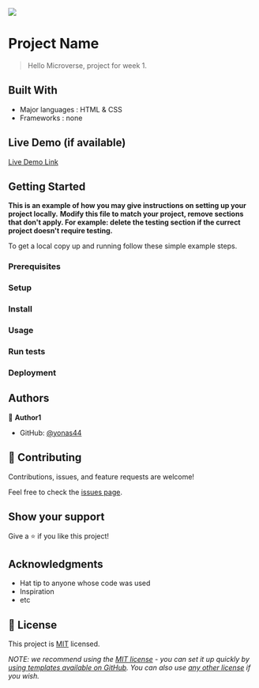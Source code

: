 ![](https://img.shields.io/badge/Microverse-blueviolet)

# Project Name

> Hello Microverse, project for week 1.

## Built With

- Major languages : HTML & CSS
- Frameworks : none

## Live Demo (if available)

[Live Demo Link](https://livedemo.com)

## Getting Started

**This is an example of how you may give instructions on setting up your project
locally.** **Modify this file to match your project, remove sections that don't
apply. For example: delete the testing section if the currect project doesn't
require testing.**

To get a local copy up and running follow these simple example steps.

### Prerequisites

### Setup

### Install

### Usage

### Run tests

### Deployment

## Authors

👤 **Author1**

- GitHub: [@yonas44](https://github.com/yonas44)

## 🤝 Contributing

Contributions, issues, and feature requests are welcome!

Feel free to check the [issues page](../../issues/).

## Show your support

Give a ⭐️ if you like this project!

## Acknowledgments

- Hat tip to anyone whose code was used
- Inspiration
- etc

## 📝 License

This project is [MIT](./LICENSE) licensed.

_NOTE: we recommend using the
[MIT license](https://choosealicense.com/licenses/mit/) - you can set it up
quickly by
[using templates available on GitHub](https://docs.github.com/en/communities/setting-up-your-project-for-healthy-contributions/adding-a-license-to-a-repository).
You can also use [any other license](https://choosealicense.com/licenses/) if
you wish._
